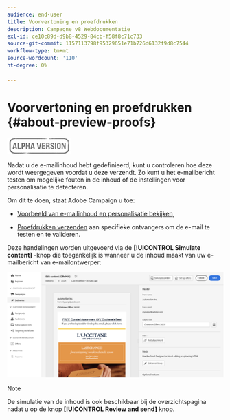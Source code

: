 ```yaml
---
audience: end-user
title: Voorvertoning en proefdrukken
description: Campagne v8 Webdocumentatie
exl-id: ce10c89d-d9b8-4529-84cb-f58f8c71c733
source-git-commit: 1157113798f95329651e71b726d6132f9d8c7544
workflow-type: tm+mt
source-wordcount: '110'
ht-degree: 0%

---
```


# Voorvertoning en proefdrukken {#about-preview-proofs}

![](../assets/do-not-localize/badge.png)

Nadat u de e-mailinhoud hebt gedefinieerd, kunt u controleren hoe deze wordt weergegeven voordat u deze verzendt. Zo kunt u het e-mailbericht testen om mogelijke fouten in de inhoud of de instellingen voor personalisatie te detecteren.

Om dit te doen, staat Adobe Campaign u toe:

* [Voorbeeld van e-mailinhoud en personalisatie bekijken](#preview),

<!--* [Check the email rendering](#rendering) in popular desktop, mobile and web-based clients,-->
* [Proefdrukken verzenden](#send-proofs) aan specifieke ontvangers om de e-mail te testen en te valideren.

Deze handelingen worden uitgevoerd via de **[!UICONTROL Simulate content]** -knop die toegankelijk is wanneer u de inhoud maakt van uw e-mailbericht van e-mailontwerper:

![](assets/simulate.png)

>[!NOTE]
>
>De simulatie van de inhoud is ook beschikbaar bij de overzichtspagina nadat u op de knop **[!UICONTROL Review and send]** knop.
